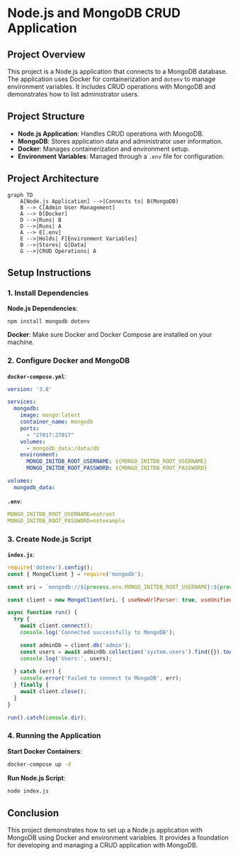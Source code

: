 # Node.js and MongoDB CRUD Application

## Project Overview

This project is a Node.js application that connects to a MongoDB database. The application uses Docker for containerization and `dotenv` to manage environment variables. It includes CRUD operations with MongoDB and demonstrates how to list administrator users.

## Project Structure

- **Node.js Application**: Handles CRUD operations with MongoDB.
- **MongoDB**: Stores application data and administrator user information.
- **Docker**: Manages containerization and environment setup.
- **Environment Variables**: Managed through a `.env` file for configuration.

## Project Architecture

```mermaid
graph TD
    A[Node.js Application] -->|Connects to| B(MongoDB)
    B --> C[Admin User Management]
    A --> D[Docker]
    D -->|Runs| B
    D -->|Runs| A
    A --> E[.env]
    E -->|Holds| F[Environment Variables]
    B -->|Stores| G[Data]
    G -->|CRUD Operations| A
```

## Setup Instructions

### 1. Install Dependencies

**Node.js Dependencies**:
```
npm install mongodb dotenv
```

**Docker**:
Make sure Docker and Docker Compose are installed on your machine.

### 2. Configure Docker and MongoDB

**`docker-compose.yml`**:
```yml
version: '3.8'

services:
  mongodb:
    image: mongo:latest
    container_name: mongodb
    ports:
      - "27017:27017"
    volumes:
      - mongodb_data:/data/db
    environment:
      MONGO_INITDB_ROOT_USERNAME: ${MONGO_INITDB_ROOT_USERNAME}
      MONGO_INITDB_ROOT_PASSWORD: ${MONGO_INITDB_ROOT_PASSWORD}

volumes:
  mongodb_data:
```

**`.env`**:
```yml
MONGO_INITDB_ROOT_USERNAME=notroot
MONGO_INITDB_ROOT_PASSWORD=notexample
```

### 3. Create Node.js Script

**`index.js`**:
```js
require('dotenv').config();
const { MongoClient } = require('mongodb');

const uri = `mongodb://${process.env.MONGO_INITDB_ROOT_USERNAME}:${process.env.MONGO_INITDB_ROOT_PASSWORD}@localhost:27017/admin`;

const client = new MongoClient(uri, { useNewUrlParser: true, useUnifiedTopology: true });

async function run() {
  try {
    await client.connect();
    console.log('Connected successfully to MongoDB');

    const adminDb = client.db('admin');
    const users = await adminDb.collection('system.users').find({}).toArray();
    console.log('Users:', users);
    
  } catch (err) {
    console.error('Failed to connect to MongoDB', err);
  } finally {
    await client.close();
  }
}

run().catch(console.dir);
```

### 4. Running the Application

**Start Docker Containers**:
```bash
docker-compose up -d
```

**Run Node.js Script**:
```bash
node index.js
```

## Conclusion

This project demonstrates how to set up a Node.js application with MongoDB using Docker and environment variables. It provides a foundation for developing and managing a CRUD application with MongoDB.
